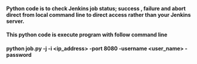#### Python code is to check Jenkins job status; success , failure and abort direct from local command line to direct access rather than your Jenkins server.

#### This python code is execute program with follow command line
#### python job.py -j <jobname> -i <ip_address> -port 8080 -username <user_name> -password <passwd> 

